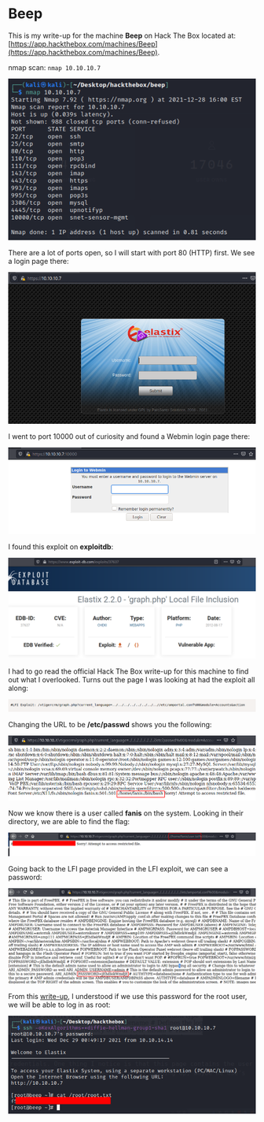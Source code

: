 # Beep

This is my write-up for the machine **Beep** on Hack The Box located at: [https://app.hackthebox.com/machines/Beep](https://app.hackthebox.com/machines/Beep).

nmap scan: `nmap 10.10.10.7`

![](<../../.gitbook/assets/image (366) (1) (1).png>)

There are a lot of ports open, so I will start with port 80 (HTTP) first. We see a login page there:

![](<../../.gitbook/assets/image (339) (1) (1) (1) (1).png>)

I went to port 10000 out of curiosity and found a Webmin login page there:

![](<../../.gitbook/assets/image (350) (1) (1) (1) (1) (1).png>)

I found this exploit on **exploitdb**:

![](<../../.gitbook/assets/image (348) (1) (1) (1) (1) (1).png>)

I had to go read the official Hack The Box write-up for this machine to find out what I overlooked. Turns out the page I was looking at had the exploit all along:

![](<../../.gitbook/assets/image (337) (1) (1) (1).png>)

Changing the URL to be **/etc/passwd** shows you the following:

![](<../../.gitbook/assets/image (336) (1) (1) (1) (1).png>)

Now we know there is a user called **fanis** on the system. Looking in their directory, we are able to find the flag:

![](<../../.gitbook/assets/image (362) (1) (1) (1) (1).png>)

Going back to the LFI page provided in the LFI exploit, we can see a password:

![](<../../.gitbook/assets/image (331) (1) (1).png>)

From this [write-up](https://dalemazza.github.io/htb/2020/07/04/HTB-Beep-OSCP-Walkthrough.html), I understood if we use this password for the root user, we will be able to log in as root:

![](<../../.gitbook/assets/image (340) (1) (1) (1).png>)


